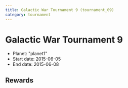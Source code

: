 ```yaml
---
title: Galactic War Tournament 9 (tournament_09)
category: tournament
---
```

# Galactic War Tournament 9

  * Planet: "planet1"
  * Start date: 2015-06-05
  * End date: 2015-06-08

## Rewards

